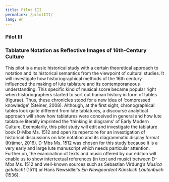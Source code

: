 ```yaml
---
title: Pilot III
permalink: /pilotIII/
lang: en
---
```


### Pilot III
### Tablature Notation as Reflective Images of 16th-Century Culture

This pilot is a music historical study with a certain theoretical approach to notation and its historical semantics from the viewpoint
of cultural studies. It will investigate how historiographical methods of the 16th century influenced the
making of lute tablature and its contemporaneous understanding. This specific kind of musical score
became popular right when historiographers started to sort out human history in form of tables
(figurae). Thus, these chronicles stood for a new idea of ‘compressed knowledge’ (Steiner, 2008).
Although, at the first sight, chronographical tables look quite different from lute tablatures, a
discourse analytical approach will show how tablatures were conceived in general and how lute
tablature literally imprinted the ‘thinking in diagrams’ of Early Modern Culture. Exemplarily, this pilot
study will edit and investigate the tablature book D-Mbs Ms. 1512 and open its repertoire for an
investigation of historical discussions on lute notation and its diagrammatic display format (Krämer,
2016). D-Mbs Ms. 1512 was chosen for this study because it is a very early and large lute manuscript
which needs particular attention. Further on, the examination of texts and music offered by our
edition will enable us to show intertextual references (in text and music) between D-Mbs Ms. 1512
and well-known sources such as Sebastian Virdung’s _Musica getutscht_ (1511) or Hans Newsidler’s
_Ein Newgeordent Künstlich Lautenbuch_ (1536).
